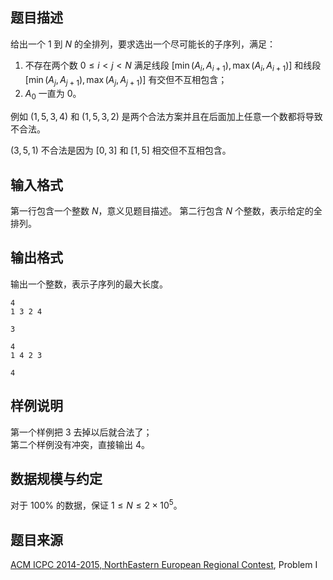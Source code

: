 ## 题目描述

给出一个 $1$ 到 $N$ 的全排列，要求选出一个尽可能长的子序列，满足：

1. 不存在两个数 $0\le i< j< N$ 满足线段 $[\min(A_i,A_{i+1}),\max(A_i,A_{i+1})]$ 和线段 $[\min(A_j,A_{j+1}),\max(A_j,A_{j+1})]$ 有交但不互相包含；
2. $A_0$ 一直为 $0$。

例如 $(1,5,3,4)$ 和 $(1,5,3,2)$ 是两个合法方案并且在后面加上任意一个数都将导致不合法。

$(3,5,1)$ 不合法是因为 $[0,3]$ 和 $[1,5]$ 相交但不互相包含。

## 输入格式

第一行包含一个整数 $N$，意义见题目描述。
第二行包含 $N$ 个整数，表示给定的全排列。

## 输出格式

输出一个整数，表示子序列的最大长度。

```input1
4
1 3 2 4
```

```output1
3
```

```input2
4
1 4 2 3
```

```output2
4
```

## 样例说明

第一个样例把 $3$ 去掉以后就合法了；  
第二个样例没有冲突，直接输出 $4$。

## 数据规模与约定

对于 $100\%$ 的数据，保证 $1\le N\le 2\times 10^5$。

## 题目来源

[ACM ICPC 2014-2015, NorthEastern European Regional Contest](https://neerc.ifmo.ru/archive/2014/neerc-2014-statements.pdf), Problem I
